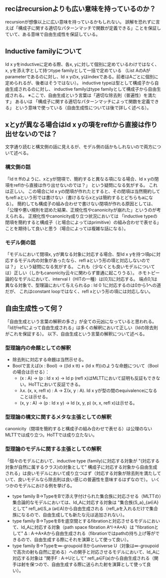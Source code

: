 ## recはrecursionよりも広い意味を持っているのか？
recursionが想像以上に広い意味を持っているかもしれない。
誤解を恐れずに言えば「構成子に関する適切なパターンマッチで関数が定義できる」ことを保証していて、ある意味で自由生成性を保証している。

## Inductive familyについて
Id x yをinductiveに定める際、各x, yに対して個別に定めているわけではなく、x, yを添え字として持つtype familyとして一括で定めている
（List AのAがparameterであるのに対し、Id x yのx, yはindexである。前者はAごとに個別に定められるが、後者はそうではない）。
inductive typeは型として構成子から自由生成されるのに対し、
inductive familyはtype familyとして構成子から自由生成される。
※ここで、自由生成という言葉は「適切な除去則（普遍性）を満たす」
あるいは
「構成子に関する適切なパターンマッチによって関数を定義できる」
という意味で使っている（自由生成性については後で詳しく述べる）。

## xとyが異なる場合はId x yの項をreflから直接は作り出せないのでは？
文字通り読むと構文側の話に見えるが、モデル側の話かもしれないので両方について述べる。

### 構文側の話
「Id tt ffのように、xとyが閉項で、簡約すると異なる項になる場合、Id x yの閉項をreflから直接は作り出せないのでは？」
という疑問になる気がする。
これは正しい。
この場合にId x yの閉項が作れたとすると、その閉項は当然簡約してもrefl aという形では書けない（書けるならxとyは簡約するとどちらもaになる）。
簡約しても構成子の組み合わせで書けない閉項が作れる原因としては、
「公理や悪い規則を認めた結果、正規化性やcanonicityが崩れた」というのが考えられる。
正規化性やcanonicity成り立つ状況においては
「inductive typeの閉項を簡約すると構成子（と場合によってはprimitive）の組み合わせで表せる」
ことを期待して良いと思う（場合によっては複雑な話になる）。
### モデル側の話
「モデルにおいて閉項x, yが異なる対象に対応する場合、型Id x yを持つ項pに対応するモデル内の対象があったなら、refl aという形の項と対応しないのでは？」
という疑問になる気がする。
これも（少なくとも良いモデルについては）正しい（しかもcanonicity云々に関わらず普通に起こりうる）。
ホモトピー論的なモデルにおいて、interval I（HITの一種）は[0,1]に対応する。
端点0,1は異なる対象で、型理論において与えられるp : Id 0 1に対応するのは0から1への道だが、
これはconstant loopではなく、refl xという形の項には対応しない。

## 自由生成性って何？
「自由生成という言葉の解釈の多さ」が全ての元凶になっていると思われる。
「Idがreflによって自由生成される」は多くの解釈において正しい（Idの除去則がこれを保証する）。
以下、自由生成という言葉の解釈について述べる。

### 型理論内の命題としての解釈
- 除去則に対応する命題は当然示せる。
- Boolで言えば(x : Bool) → ((Id x tt) + (Id x ff))のような命題について（Boolの場合は示せる）：
  - (x : A) → (p : Id x x) → Id p (refl x)はMLTTにおいて証明も反証もできない。HoTTにおいて反証できる。
  - λx. (x, x, refl x) : A → Σ(x, y : A). Id x yが型の間のequivalenceになることは示せる。
  - (x, y : A) → (p : Id x y) → Id (x, y, p) (x, x, refl x)は示せる。

### 型理論の構文に関するメタな主張としての解釈
canonicity（閉項を簡約すると構成子の組み合わせで表せる）は公理のないMLTTでは成り立つ。HoTTでは成り立たない。

### 型理論のモデルに関する主張としての解釈
「個々のモデルにおいて、inductive type (family)に対応する対象が "(対応する対象が自然に属するクラス)の対象として" 構成子に対応する対象から自由生成される」は良いモデルにおいて成り立つはず（対応する対象が除去則を満たしていて、良いモデルなら除去則は良い感じの普遍性を意味するはずなので）。
いくつかのモデルにおける例を挙げる。
- type family B→TypeをBで添え字付けられた集合族に対応させる（MLTTの）集合論的なモデルにおいては、Id_Aに対応する対象は "集合族{S_a}_{a∈A}として" refl_a∈S_a (a∈A)から自由生成される（refl_aを入れるだけで集合族になるので、自由生成しても新たな元は追加されない）。
- type family B→TypeをBを底空間とするfibrationと対応させるモデルにおいて、Id_Aに対応する対象（path space fibration A^I→A×A）は "fibrationとして" Δ : A→A×Aから自由生成される（fibrationではpathの持ち上げ等ができるので、自由生成する際にそれを演算として使って良い）。
- type family B→Typeを∞-groupoid Bからuniverse U（対象は∞-groupoidで高次の射も自然に定める）への関手と対応させるモデルにおいて、Id_Aに対応する対象は "関手F : A→Uとして" refl_a∈F(a)から自由生成される（関手は射を保つので、自由生成する際に送られた射を演算として使って良い）。
